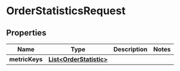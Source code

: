 
# OrderStatisticsRequest

## Properties
Name | Type | Description | Notes
------------ | ------------- | ------------- | -------------
**metricKeys** | [**List&lt;OrderStatistic&gt;**](OrderStatistic.md) |  | 



